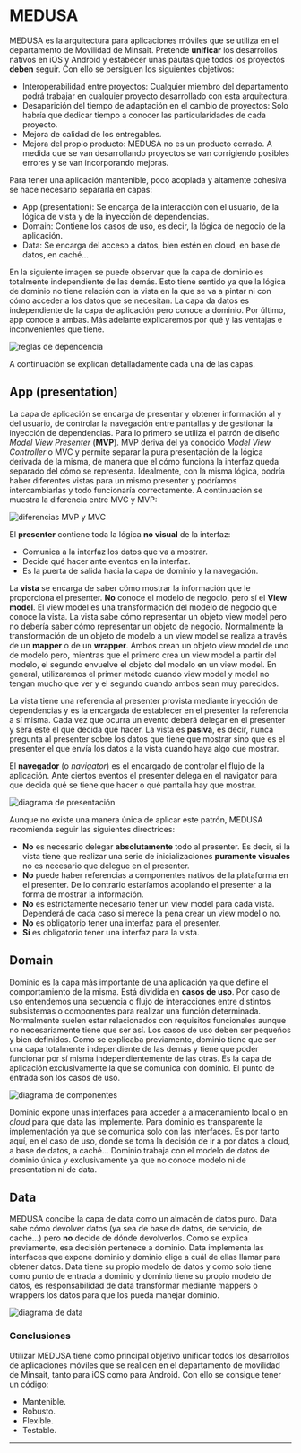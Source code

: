 # MEDUSA
MEDUSA es la arquitectura para aplicaciones móviles que se utiliza en el departamento de Movilidad de Minsait. Pretende **unificar** los desarrollos nativos en iOS y Android y estabecer unas pautas que todos los proyectos **deben** seguir. Con ello se persiguen los siguientes objetivos:

- Interoperabilidad entre proyectos: Cualquier miembro del departamento podrá trabajar en cualquier proyecto desarrollado con esta arquitectura.
- Desaparición del tiempo de adaptación en el cambio de proyectos: Solo habría que dedicar tiempo a conocer las particularidades de cada proyecto.
- Mejora de calidad de los entregables.
- Mejora del propio producto: MEDUSA no es un producto cerrado. A medida que se van desarrollando proyectos se van corrigiendo posibles errores y se van incorporando mejoras.

Para tener una aplicación mantenible, poco acoplada y altamente cohesiva se hace necesario separarla en capas:
- App (presentation): Se encarga de la interacción con el usuario, de la lógica de vista y de la inyección de dependencias.
- Domain: Contiene los casos de uso, es decir, la lógica de negocio de la aplicación.
- Data: Se encarga del acceso a datos, bien estén en cloud, en base de datos, en caché...

En la siguiente imagen se puede observar que la capa de dominio es totalmente independiente de las demás. Esto tiene sentido ya que la lógica de dominio no tiene relación con la vista en la que se va a pintar ni con cómo acceder a los datos que se necesitan. La capa da datos es independiente de la capa de aplicación pero conoce a dominio. Por último, app conoce a ambas. Más adelante explicaremos por qué y las ventajas e inconvenientes que tiene.

![reglas de dependencia][dependencyRules]

A continuación se explican detalladamente cada una de las capas.

## App (presentation)
La capa de aplicación se encarga de presentar y obtener información al y del usuario, de controlar la navegación entre pantallas y de gestionar la inyección de dependencias.
Para lo primero se utiliza el patrón de diseño *Model View Presenter* (**MVP**). MVP deriva del ya conocido *Model View Controller* o MVC y permite separar la pura presentación de la lógica derivada de la misma, de manera que el cómo funciona la interfaz queda separado del cómo se representa. Idealmente, con la misma lógica, podría haber diferentes vistas para un mismo presenter y podríamos intercambiarlas y todo funcionaría correctamente. A continuación se muestra la diferencia entre MVC y MVP:

![diferencias MVP y MVC][mvpMvcDifferences]

El **presenter** contiene toda la lógica **no visual** de la interfaz:
- Comunica a la interfaz los datos que va a mostrar.
- Decide qué hacer ante eventos en la interfaz.
- Es la puerta de salida hacia la capa de dominio y la navegación.

La **vista** se encarga de saber cómo mostrar la información que le proporciona el presenter. **No** conoce el modelo de negocio, pero sí el **View model**. El view model es una transformación del modelo de negocio que conoce la vista. La vista sabe cómo representar un objeto view model pero no debería saber cómo representar un objeto de negocio.
Normalmente la transformación de un objeto de modelo a un view model se realiza a través de un **mapper** o de un **wrapper**. Ambos crean un objeto view model de uno de modelo pero, mientras que el primero crea un view model a partir del modelo, el segundo envuelve el objeto del modelo en un view model. En general, utilizaremos el primer método cuando view model y model no tengan mucho que ver y el segundo cuando ambos sean muy parecidos.

La vista tiene una referencia al presenter provista mediante inyección de dependencias y es la encargada de establecer en el presenter la referencia a sí misma. Cada vez que ocurra un evento deberá delegar en el presenter y será este el que decida qué hacer. La vista es **pasiva**, es decir, nunca pregunta al presenter sobre los datos que tiene que mostrar sino que es el presenter el que envía los datos a la vista cuando haya algo que mostrar.

El **navegador** (o *navigator*) es el encargado de controlar el flujo de la aplicación. Ante ciertos eventos el presenter delega en el navigator para que decida qué se tiene que hacer o qué pantalla hay que mostrar.

![diagrama de presentación][presentationDiagram]

Aunque no existe una manera única de aplicar este patrón, MEDUSA recomienda seguir las siguientes directrices:
- **No** es necesario delegar **absolutamente** todo al presenter. Es decir, si la vista tiene que realizar una serie de inicializaciones **puramente visuales** no es necesario que delegue en el presenter.
- **No** puede haber referencias a componentes nativos de la plataforma en el presenter. De lo contrario estaríamos acoplando el presenter a la forma de mostrar la información.
- **No** es estrictamente necesario tener un view model para cada vista. Dependerá de cada caso si merece la pena crear un view model o no.
- **No** es obligatorio tener una interfaz para el presenter.
- **Sí** es obligatorio tener una interfaz para la vista.

## Domain
Dominio es la capa más importante de una aplicación ya que define el comportamiento de la misma. Está dividida en **casos de uso**. Por caso de uso entendemos una secuencia o flujo de interacciones entre distintos subsistemas o componentes para realizar una función determinada. Normalmente suelen estar relacionados con requisitos funcionales aunque no necesariamente tiene que ser así. Los casos de uso deben ser pequeños y bien definidos.
Como se explicaba previamente, dominio tiene que ser una capa totalmente independiente de las demás y tiene que poder funcionar por sí misma independientemente de las otras.
Es la capa de aplicación exclusivamente la que se comunica con dominio. El punto de entrada son los casos de uso.

![diagrama de componentes][componentsDiagram]

Dominio expone unas interfaces para acceder a almacenamiento local o en *cloud* para que data las implemente. Para dominio es transparente la implementación ya que se comunica solo con las interfaces. Es por tanto aquí, en el caso de uso, donde se toma la decisión de ir a por datos a cloud, a base de datos, a caché... 
Dominio trabaja con el modelo de datos de dominio única y exclusivamente ya que no conoce modelo ni de presentation ni de data.

## Data
MEDUSA concibe la capa de data como un almacén de datos puro. Data sabe cómo devolver datos (ya sea de base de datos, de servicio, de caché...) pero **no** decide de dónde devolverlos. Como se explica previamente, esa decisión pertenece a dominio. Data implementa las interfaces que expone dominio y dominio elige a cuál de ellas llamar para obtener datos.
Data tiene su propio modelo de datos y como solo tiene como punto de entrada a dominio y dominio tiene su propio modelo de datos, es responsabilidad de data transformar mediante mappers o wrappers los datos para que los pueda manejar dominio.

![diagrama de data][dataDiagram]

### Conclusiones
Utilizar MEDUSA tiene como principal objetivo unificar todos los desarrollos de aplicaciones móviles que se realicen en el departamento de movilidad de Minsait, tanto para iOS como para Android.
Con ello se consigue tener un código:
- Mantenible.
- Robusto.
- Flexible.
- Testable.

***


[dependencyRules]: /imgs/medusa_layers.jpg "Reglas de dependencia"
[mvpMvcDifferences]: /imgs/mvp_mvc_differences.png "Diferencias entre MVC y MVP"
[presentationDiagram]: /imgs/presentation_diagram.png "Diagrama de presentación"
[componentsDiagram]: /imgs/components_diagram.png "Diagrama de componentes"
[dataDiagram]: /imgs/data_diagram.png "Diagrama de data"
